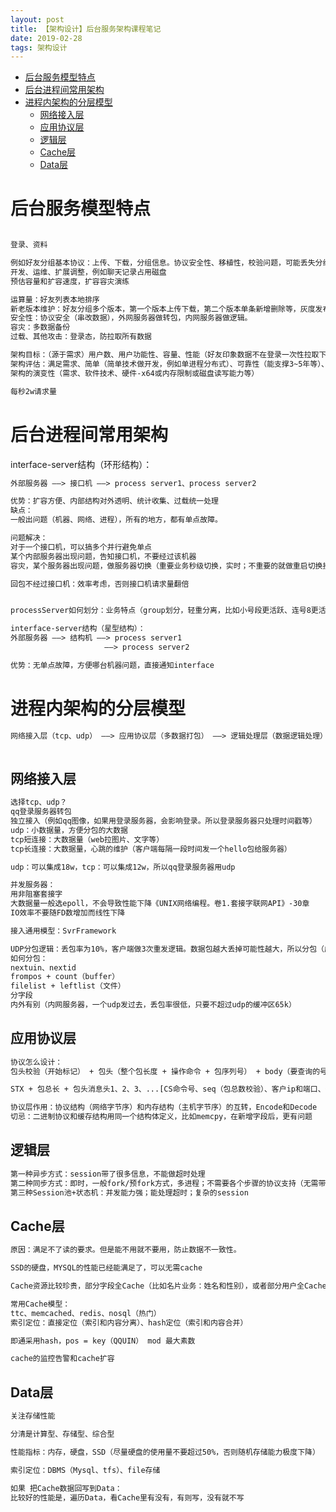```yaml
---
layout: post
title: 【架构设计】后台服务架构课程笔记
date: 2019-02-28
tags: 架构设计  
---
```


<!-- TOC -->

- [后台服务模型特点](#后台服务模型特点)
- [后台进程间常用架构](#后台进程间常用架构)
- [进程内架构的分层模型](#进程内架构的分层模型)
    - [网络接入层](#网络接入层)
    - [应用协议层](#应用协议层)
    - [逻辑层](#逻辑层)
    - [Cache层](#cache层)
    - [Data层](#data层)

<!-- /TOC -->

# 后台服务模型特点

```txt

登录、资料

例如好友分组基本协议：上传、下载，分组信息。协议安全性、移植性，校验问题，可能丢失分组。
开发、运维、扩展调整，例如聊天记录占用磁盘
预估容量和扩容速度，扩容容灾演练

运算量：好友列表本地排序
新老版本维护：好友分组多个版本，第一个版本上传下载，第二个版本单条新增删除等，灰度发布
安全性：协议安全（串改数据），外网服务器做转包，内网服务器做逻辑。
容灾：多数据备份
过载、其他攻击：登录态，防拉取所有数据

架构目标：（源于需求）用户数、用户功能性、容量、性能（好友印象数据不在登录一次性拉取下来，实际查看的时候拉取，并用时间戳用缓存）、运维运营（賍词过滤，考虑性能化异步删除操作）、竞争对手（优先级需求）
架构评估：满足需求、简单（简单技术做开发，例如单进程分布式）、可靠性（能支撑3~5年等）、扩展性好、安全、可运维运营（运营的重要性）
架构的演变性（需求、软件技术、硬件-x64或内存限制或磁盘读写能力等）

每秒2w请求量

```

# 后台进程间常用架构

interface-server结构（环形结构）：

```txt
外部服务器 ——> 接口机 ——> process server1、process server2

优势：扩容方便、内部结构对外透明、统计收集、过载统一处理
缺点：
一般出问题（机器、网络、进程），所有的地方，都有单点故障。

问题解决：
对于一个接口机，可以搞多个并行避免单点
某个内部服务器出现问题，告知接口机，不要经过该机器
容灾，某个服务器出现问题，做服务器切换（重要业务秒级切换，实时；不重要的就做重启切换接入；非常不重要的，只做数据容灾）

回包不经过接口机：效率考虑，否则接口机请求量翻倍


processServer如何划分：业务特点（group划分，轻重分离，比如小号段更活跃、连号8更活跃。比如某些server处理某些号段，其他处理另一些号段，比如mod 10等，分配给不同server。）、扩展性、读写分离（写频繁会导致读抖动）

```

```txt
interface-server结构（星型结构）：
外部服务器 ——> 结构机 ——> process server1
                     ——> process server2

优势：无单点故障，方便哪台机器问题，直接通知interface

```


# 进程内架构的分层模型

```txt
网络接入层（tcp、udp） ——> 应用协议层（多数据打包） ——> 逻辑处理层（数据逻辑处理） ——> Cache缓存层
                                                                             ——> Data数据层
```

## 网络接入层

```txt
选择tcp、udp？
qq登录服务器转包
独立接入（例如qq图像，如果用登录服务器，会影响登录。所以登录服务器只处理时间戳等）
udp：小数据量，方便分包的大数据
tcp短连接：大数据量（web拉图片、文字等）
tcp长连接：大数据量，心跳的维护（客户端每隔一段时间发一个hello包给服务器）

udp：可以集成18w，tcp：可以集成12w，所以qq登录服务器用udp

并发服务器：
用非阻塞套接字
大数据量一般选epoll，不会导致性能下降《UNIX网络编程。卷1.套接字联网API》-30章
IO效率不要随FD数增加而线性下降

接入通用模型：SvrFramework

UDP分包逻辑：丢包率为10%，客户端做3次重发逻辑。数据包越大丢掉可能性越大，所以分包（成功率会大大提升）。例如10k，每个发1k，分成10个包
如何分包：
nextuin、nextid
frompos + count（buffer）
filelist + leftlist（文件）
分字段
内外有别（内网服务器，一个udp发过去，丢包率很低，只要不超过udp的缓冲区65k）
```


## 应用协议层

```txt
协议怎么设计：
包头校验（开始标记） + 包头（整个包长度 + 操作命令 + 包序列号） + body（要查询的号码 + 查询的标记位） + 包尾（包尾校验，结束标记）

STX + 包总长 + 包头消息头1、2、3、...[CS命令号、seq（包总数校验）、客户ip和端口、外部ip端口、接口机ip端口、其他] + 消息体 + ETX

协议层作用：协议结构（网络字节序）和内存结构（主机字节序）的互转，Encode和Decode
切忌：二进制协议和缓存结构用同一个结构体定义，比如memcpy，在新增字段后，更有问题
```

## 逻辑层

```txt
第一种异步方式：session带了很多信息，不能做超时处理
第二种同步方式：即时，一般fork/预fork方式，多进程；不需要各个步骤的协议支持（无需带印象信息给各个服务）；数据量不限；效率差；能处理超时；实现简单
第三种Session池+状态机：并发能力强；能处理超时；复杂的session
```

## Cache层

```txt
原因：满足不了读的要求。但是能不用就不要用，防止数据不一致性。

SSD的硬盘，MYSQL的性能已经能满足了，可以无需cache

Cache资源比较珍贵，部分字段全Cache（比如名片业务：姓名和性别），或者部分用户全Cache+淘汰机制（比如游戏中，登录的在Cache，没登录在存储中）。

常用Cache模型：
ttc、memcached、redis、nosql（热门）
索引定位：直接定位（索引和内容分离）、hash定位（索引和内容合并）

即通采用hash，pos = key（QQUIN） mod 最大素数

cache的监控告警和cache扩容
```

## Data层

```txt
关注存储性能

分清是计算型、存储型、综合型

性能指标：内存，硬盘，SSD（尽量硬盘的使用量不要超过50%，否则随机存储能力极度下降）

索引定位：DBMS（Mysql、tfs）、file存储

如果 把Cache数据回写到Data：
比较好的性能是，遍历Data，看Cache里有没有，有则写，没有就不写
```